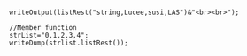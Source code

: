 ```luceescript+trycf

writeOutput(listRest("string,Lucee,susi,LAS")&"<br><br>");

//Member function
strList="0,1,2,3,4";
writeDump(strlist.listRest());

```